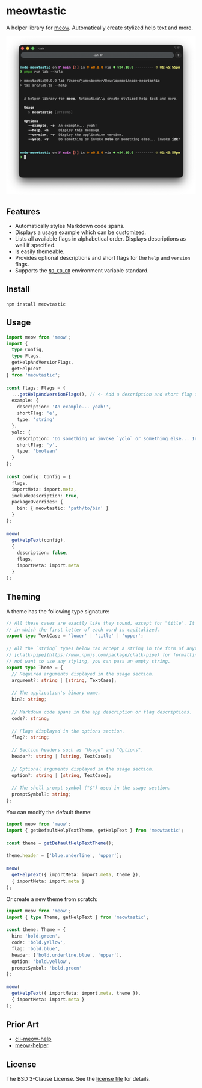 meowtastic
==========

A helper library for [meow](https://www.npmjs.com/package/meow). Automatically create stylized help
text and more.

![Example of the meowtastic help text output.](images/example.png)

Features
--------

- Automatically styles Markdown code spans.
- Displays a usage example which can be customized.
- Lists all available flags in alphabetical order. Displays descriptions as well if specified.
- Is easily themeable.
- Provides optional descriptions and short flags for the `help` and `version` flags.
- Supports the [`NO_COLOR`](https://no-color.org/) environment variable standard.

Install
-------

```shell
npm install meowtastic
```

Usage
-----

```typescript
import meow from 'meow';
import {
  type Config,
  type Flags,
  getHelpAndVersionFlags,
  getHelpText
} from 'meowtastic';

const flags: Flags = {
  ...getHelpAndVersionFlags(), // <- Add a description and short flag to `help` and `version`.
  example: {
    description: 'An example... yeah!',
    shortFlag: 'e',
    type: 'string'
  },
  yolo: {
    description: 'Do something or invoke `yolo` or something else... Invoke `idk`?',
    shortFlag: 'y',
    type: 'boolean'
  }
};

const config: Config = {
  flags,
  importMeta: import.meta,
  includeDescription: true,
  packageOverrides: {
    bin: { meowtastic: 'path/to/bin' }
  }
};

meow(
  getHelpText(config),
  {
    description: false,
    flags,
    importMeta: import.meta
  }
);
```

Theming
-------

A theme has the following type signature:

```typescript
// All these cases are exactly like they sound, except for "title". It's a faux titlecase format
// in which the first letter of each word is capitalized.
export type TextCase = 'lower' | 'title' | 'upper';

// All the `string` types below can accept a string in the form of anything accepted by
// [chalk-pipe](https://www.npmjs.com/package/chalk-pipe) for formatting. Of note, if you do
// not want to use any styling, you can pass an empty string.
export type Theme = {
  // Required arguments displayed in the usage section.
  argument?: string | [string, TextCase];

  // The application's binary name.
  bin?: string;

  // Markdown code spans in the app description or flag descriptions.
  code?: string;

  // Flags displayed in the options section.
  flag?: string;

  // Section headers such as "Usage" and "Options".
  header?: string | [string, TextCase];

  // Optional arguments displayed in the usage section.
  option?: string | [string, TextCase];

  // The shell prompt symbol ("$") used in the usage section.
  promptSymbol?: string;
};
```

You can modify the default theme:

```typescript
import meow from 'meow';
import { getDefaultHelpTextTheme, getHelpText } from 'meowtastic';

const theme = getDefaultHelpTextTheme();

theme.header = ['blue.underline', 'upper'];

meow(
  getHelpText({ importMeta: import.meta, theme }),
  { importMeta: import.meta }
);
```

Or create a new theme from scratch:

```typescript
import meow from 'meow';
import { type Theme, getHelpText } from 'meowtastic';

const theme: Theme = {
  bin: 'bold.green',
  code: 'bold.yellow',
  flag: 'bold.blue',
  header: ['bold.underline.blue', 'upper'],
  option: 'bold.yellow',
  promptSymbol: 'bold.green'
};

meow(
  getHelpText({ importMeta: import.meta, theme }),
  { importMeta: import.meta }
);
```

Prior Art
---------

- [cli-meow-help](https://www.npmjs.com/package/cli-meow-help)
- [meow-helper](https://www.npmjs.com/package/meow-helper)

License
-------

The BSD 3-Clause License. See the [license file](LICENSE) for details.
